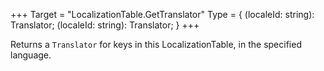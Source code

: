 +++
Target = "LocalizationTable.GetTranslator"
Type = { (localeId: string): Translator; (localeId: string): Translator; }
+++

Returns a `Translator` for keys in this LocalizationTable, in the specified language.